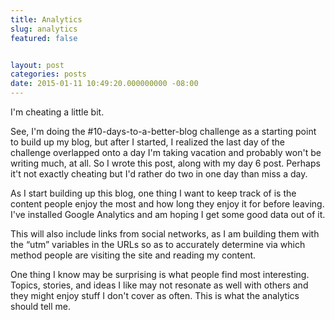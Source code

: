 ```yaml
---
title: Analytics
slug: analytics
featured: false


layout: post
categories: posts
date: 2015-01-11 10:49:20.000000000 -08:00
---
```


I'm cheating a little bit.

See, I'm doing the #10-days-to-a-better-blog challenge as a starting point to build up my blog, but after I started, I realized the last day of the challenge overlapped onto a day I'm taking vacation and probably won't be writing much, at all. So I wrote this post, along with my day 6 post. Perhaps it't not exactly cheating but I'd rather do two in one day than miss a day.

As I start building up this blog, one thing I want to keep track of is the content people enjoy the most and how long they enjoy it for before leaving. I've installed Google Analytics and am hoping I get some good data out of it.

This will also include links from social networks, as I am building them with the “utm” variables in the URLs so as to accurately determine via which method people are visiting the site and reading my content.

One thing I know may be surprising is what people find most interesting. Topics, stories, and ideas I like may not resonate as well with others and they might enjoy stuff I don't cover as often. This is what the analytics should tell me.

